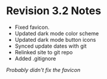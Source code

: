 # Revision 3.2 Notes
- Fixed favicon.
- Updated dark mode color scheme
- Updated dark mode button icons
- Synced update dates with git
- Relinked site to git repo
- Added .gitignore

*Probably didn't fix the favicon*
